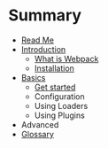 # Summary

* [Read Me](README.md)
* [Introduction](introduction/README.md)
   * [What is Webpack](introduction/Webpack.md)
   * [Installation](introduction/Installation.md)
* [Basics](basics/README.md)
   * [Get started](basics/get_started.md)
   * Configuration
   * Using Loaders
   * Using Plugins
* Advanced
* [Glossary](GLOSSARY.md)

